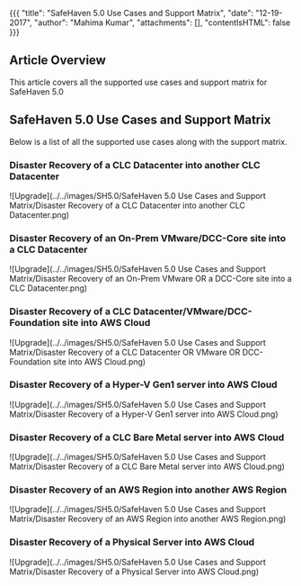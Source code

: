 {{{
  "title": "SafeHaven 5.0 Use Cases and Support Matrix",
  "date": "12-19-2017",
  "author": "Mahima Kumar",
  "attachments": [],
  "contentIsHTML": false
}}}

## Article Overview
This article covers all the supported use cases and support matrix for SafeHaven 5.0

## SafeHaven 5.0 Use Cases and Support Matrix
Below is a list of all the supported use cases along with the support matrix.

### Disaster Recovery of a CLC Datacenter into another CLC Datacenter
![Upgrade](../../images/SH5.0/SafeHaven 5.0 Use Cases and Support Matrix/Disaster Recovery of a CLC Datacenter into another CLC Datacenter.png)

### Disaster Recovery of an On-Prem VMware/DCC-Core site into a CLC Datacenter
![Upgrade](../../images/SH5.0/SafeHaven 5.0 Use Cases and Support Matrix/Disaster Recovery of an On-Prem VMware OR a DCC-Core site into a CLC Datacenter.png)

### Disaster Recovery of a CLC Datacenter/VMware/DCC-Foundation site into AWS Cloud
![Upgrade](../../images/SH5.0/SafeHaven 5.0 Use Cases and Support Matrix/Disaster Recovery of a CLC Datacenter OR VMware OR DCC-Foundation site into AWS Cloud.png)

### Disaster Recovery of a Hyper-V Gen1 server into AWS Cloud
![Upgrade](../../images/SH5.0/SafeHaven 5.0 Use Cases and Support Matrix/Disaster Recovery of a Hyper-V Gen1 server into AWS Cloud.png)

### Disaster Recovery of a CLC Bare Metal server into AWS Cloud
![Upgrade](../../images/SH5.0/SafeHaven 5.0 Use Cases and Support Matrix/Disaster Recovery of a CLC Bare Metal server into AWS Cloud.png)

### Disaster Recovery of an AWS Region into another AWS Region
![Upgrade](../../images/SH5.0/SafeHaven 5.0 Use Cases and Support Matrix/Disaster Recovery of an AWS Region into another AWS Region.png)

### Disaster Recovery of a Physical Server into AWS Cloud
![Upgrade](../../images/SH5.0/SafeHaven 5.0 Use Cases and Support Matrix/Disaster Recovery of a Physical Server into AWS Cloud.png)